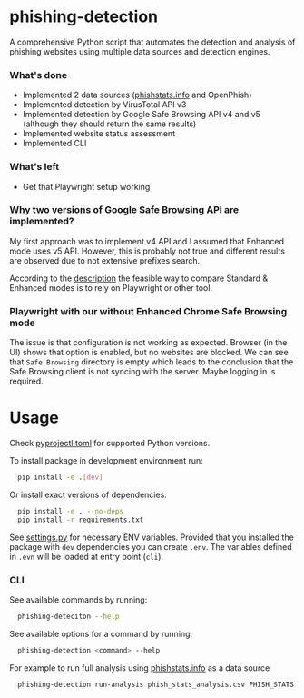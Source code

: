 # phishing-detection
A comprehensive Python script that automates the detection and analysis of phishing websites using multiple data sources and detection engines.


### What's done
- Implemented 2 data sources ([phishstats.info](https://phishstats.info/#apidoc) and OpenPhish)
- Implemented detection by VirusTotal API v3
- Implemented detection by Google Safe Browsing API v4 and v5 (although they should return the same results)
- Implemented website status assessment
- Implemented CLI

### What's left
- Get that Playwright setup working

### Why two versions of Google Safe Browsing API are implemented?
My first approach was to implement v4 API and I assumed that Enhanced mode uses v5 API. However, this is probably not 
true and different results are observed due to not extensive prefixes search.

According to the [description](https://support.google.com/chrome/answer/9890866#zippy=%2Cenhanced-protection%2Cstandard-protection)
the feasible way to compare Standard & Enhanced modes is to rely on Playwright or other tool. 

### Playwright with our without Enhanced Chrome Safe Browsing mode
The issue is that configuration is not working as expected. Browser (in the UI) shows that option is enabled, but
no websites are blocked. We can see that `Safe Browsing` directory is empty which leads to the conclusion that
the Safe Browsing client is not syncing with the server. Maybe logging in is required. 

# Usage
Check [pyprojectl.toml](pyproject.toml) for supported Python versions.

To install package in development environment run:

```bash
  pip install -e .[dev]
```

Or install exact versions of dependencies:

```bash
  pip install -e . --no-deps
  pip install -r requirements.txt
```

See [settings.py](src/phishing_detection/settings.py) for necessary ENV variables. Provided that you installed
the package with `dev` dependencies you can create `.env`. The variables defined in `.evn` will be loaded at entry point
(`cli`). 


### CLI
See available commands by running:
```bash
  phishing-deteciton --help
```

See available options for a command by running:
```bash
  phishing-detection <command> --help
```

For example to run full analysis using [phishstats.info](https://phishstats.info/#apidoc) as a data source
```bash
  phishing-detection run-analysis phish_stats_analysis.csv PHISH_STATS --assess-status --check-phishing
```